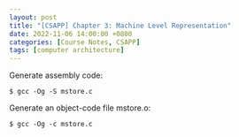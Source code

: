 ```yaml
---
layout: post
title: "[CSAPP] Chapter 3: Machine Level Representation"
date: 2022-11-06 14:00:00 +0800
categories: [Course Notes, CSAPP]
tags: [computer architecture]
---
```


Generate assembly code:
```
$ gcc -Og -S mstore.c
```

Generate an object-code file mstore.o:
```
$ gcc -Og -c mstore.c
```
